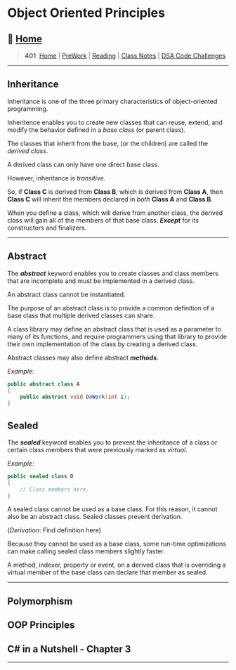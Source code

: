 # Object Oriented Principles

## 🏡 [**Home**](https://mistidinzy.github.io/ReadingNotes/)

> **401**: [Home](https://mistidinzy.github.io/ReadingNotes/401home.html)
|
[PreWork](https://mistidinzy.github.io/ReadingNotes/401/preworkRM.html)
|
[Reading](https://mistidinzy.github.io/ReadingNotes/401/ReadingRM.html)
|
[Class Notes](https://mistidinzy.github.io/ReadingNotes/401/ClassRM.html)
|
[DSA Code Challenges](https://mistidinzy.github.io/data-structures-and-algorithms/)

_____

## Inheritance

Inheritance is one of the three primary characteristics of object-oriented programming.

Inheritence enables you to create new classes that can reuse, extend, and modify the behavior defined in a *base class* (or parent class).

The classes that inherit from the base, (or the children) are called the *derived class*.

A derived class can only have one direct base class.

However, inheritance is *transitive*.

So, if **Class C**  is derived from **Class B**, which is derived from **Class A**, then **Class C** will inherit the members declared in *both* **Class A** and **Class B**.

When you define a class, which will derive from another class, the derived class will gain all of the members of that base class.
***Except*** for its constructors and finalizers.

_____

## Abstract

The ***abstract*** keyword enables you to create classes and class members that are incomplete and must be implemented in a derived class.

An abstract class cannot be instantiated.

The purpose of an abstract class is to provide a common definition of a base class that multiple derived classes can share.

A class library may define an abstract class that is used as a parameter to many of its functions, and require programmers using that library to provide their own implementation of the class by creating a derived class.

Abstract classes may also define abstract ***methods***.

*Example:*

```C#
public abstract class A
{
    public abstract void DoWork(int i);
}
```

## Sealed

The ***sealed*** keyword enables you to prevent the inheritance of a class or certain class members that were previously marked as *virtual*.

*Example:*

```C#
public sealed class D
{
    // Class members here.
}
```

A sealed class cannot be used as a base class. For this reason, it cannot also be an abstract class. Sealed classes prevent derivation.

(*Derivation*: Find definition here)

Because they cannot be used as a base class, some run-time optimizations can make calling sealed class members slightly faster.

<!-- Note To Self: Translate this -->
A method, indexer, property or event, on a derived class that is overriding a virtual member of the base class can declare that member as sealed.

_____

## Polymorphism

## OOP Principles

## C\# in a Nutshell - Chapter 3

_____

